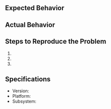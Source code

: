 Expected Behavior
--
Actual Behavior
--
Steps to Reproduce the Problem
--

1.
2.
3.
Specifications
--
- Version:
- Platform:
- Subsystem: